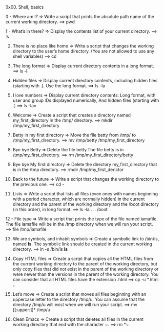 0x00. Shell, basics

0 - Where am I? => Write a script that prints the absolute path name of the current working directory.
==> pwd

1 - What’s in there? => Display the contents list of your current directory.
==> ls

2. There is no place like home => Write a script that changes the working directory to the user’s home directory. (You are not allowed to use any shell variables)
==> cd 

3. The long format => Display current directory contents in a long format.
==> ls -l

4. Hidden files => Display current directory contents, including hidden files (starting with .). Use the long format.
==> ls -la

5. I love numbers => Display current directory contents: Long format, with user and group IDs displayed numerically, And hidden files (starting with .)
==> ls -lan

6. Welcome => Create a script that creates a directory named my_first_directory in the /tmp/ directory.
==> mkdir /tmp/my_first_directory

7. Betty in my first directory => Move the file betty from /tmp/ to /tmp/my_first_directory.
==> mv /tmp/betty /tmp/my_first_directory

8. Bye bye Betty => Delete the file betty.The file betty is in /tmp/my_first_directory.
==> rm /tmp/my_first_directory/betty

9. Bye bye My first directory => Delete the directory my_first_directory that is in the /tmp directory.
==> rmdir  /tmp/my_first_derictor

10. Back to the future => Write a script that changes the working directory to the previous one.
==> cd -

11. Lists => Write a script that lists all files (even ones with names beginning with a period character, which are normally hidden) in the current directory and the parent of the working directory and the /boot directory (in this order), in long format.
==> ls -la . .. /boot

12 - File type => Write a script that prints the type of the file named iamafile. The file iamafile will be in the /tmp directory when we will run your script.
==> file /tmp/iamafile

13. We are symbols, and inhabit symbols => Create a symbolic link to /bin/ls, named __ls__. The symbolic link should be created in the current working directory.
==> ln -s /bin/ls __ls__

14. Copy HTML files => Create a script that copies all the HTML files from the current working directory to the parent of the working directory, but only copy files that did not exist in the parent of the working directory or were newer than the versions in the parent of the working directory. You can consider that all HTML files have the extension .html
==> cp -u *.html ..

15. Let’s move => Create a script that moves all files beginning with an uppercase letter to the directory /tmp/u. You can assume that the directory /tmp/u will exist when we will run your script.
==> mv [[:upper:]]* /tmp/u

16. Clean Emacs => Create a script that deletes all files in the current working directory that end with the character ~.
==> rm *~
